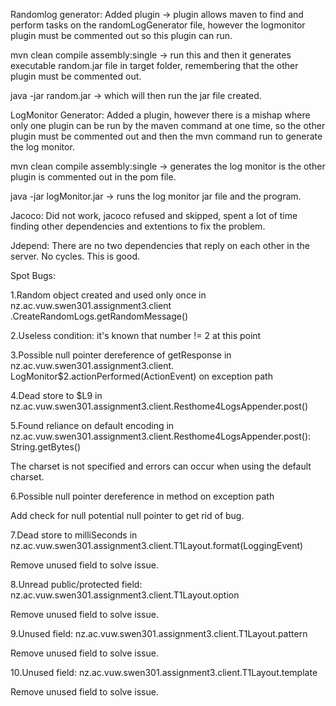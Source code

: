 Randomlog generator: 
Added plugin -> plugin allows maven to find and perform tasks on the randomLogGenerator file, however the logmonitor plugin 
must be commented out so this plugin can run.

mvn clean compile assembly:single -> run this and then it generates executable random.jar file in target folder, remembering 
that the other plugin must be commented out.

java -jar random.jar -> which will then run the jar file created.

LogMonitor Generator:
Added a plugin, however there is a mishap where only one plugin can be run by the maven command at one time, so
the other plugin must be commented out and then the mvn command run to generate the log monitor.

mvn clean compile assembly:single -> generates the log monitor is the other plugin is commented out in the pom
file.

java -jar logMonitor.jar -> runs the log monitor jar file and the program.

Jacoco:
Did not work, jacoco refused and skipped, spent a lot of time finding other dependencies and extentions to fix 
the problem.

Jdepend: There are no two dependencies that reply on each other in the server. No cycles. This is good.

Spot Bugs:

1.Random object created and used only once in nz.ac.vuw.swen301.assignment3.client
.CreateRandomLogs.getRandomMessage()

2.Useless condition: it's known that number != 2 at this point

3.Possible null pointer dereference of getResponse in nz.ac.vuw.swen301.assignment3.client.
LogMonitor$2.actionPerformed(ActionEvent) on exception path

4.Dead store to $L9 in nz.ac.vuw.swen301.assignment3.client.Resthome4LogsAppender.post()

5.Found reliance on default encoding in nz.ac.vuw.swen301.assignment3.client.Resthome4LogsAppender.post(): 
String.getBytes()

The charset is not specified and errors can occur when using the default charset.

6.Possible null pointer dereference in method on exception path

Add check for null potential null pointer to get rid of bug.

7.Dead store to milliSeconds in nz.ac.vuw.swen301.assignment3.client.T1Layout.format(LoggingEvent)

Remove unused field to solve issue.

8.Unread public/protected field: nz.ac.vuw.swen301.assignment3.client.T1Layout.option

Remove unused field to solve issue.

9.Unused field: nz.ac.vuw.swen301.assignment3.client.T1Layout.pattern

Remove unused field to solve issue.

10.Unused field: nz.ac.vuw.swen301.assignment3.client.T1Layout.template

Remove unused field to solve issue.